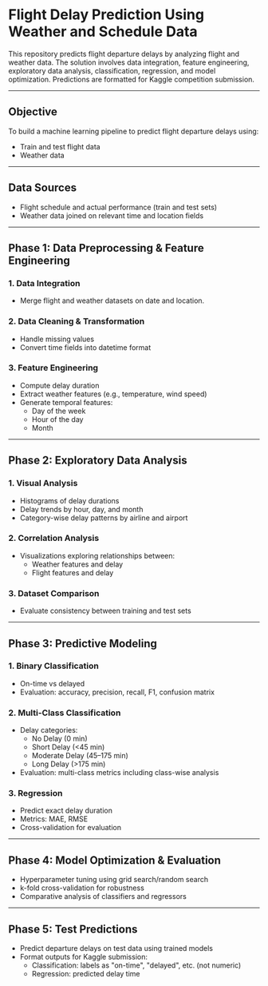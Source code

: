 # Flight Delay Prediction Using Weather and Schedule Data

This repository predicts flight departure delays by analyzing flight and weather data. The solution involves data integration, feature engineering, exploratory data analysis, classification, regression, and model optimization. Predictions are formatted for Kaggle competition submission.

---

## Objective

To build a machine learning pipeline to predict flight departure delays using:
- Train and test flight data
- Weather data

---

## Data Sources

- Flight schedule and actual performance (train and test sets)
- Weather data joined on relevant time and location fields

---

## Phase 1: Data Preprocessing & Feature Engineering

### 1. Data Integration
- Merge flight and weather datasets on date and location.

### 2. Data Cleaning & Transformation
- Handle missing values
- Convert time fields into datetime format

### 3. Feature Engineering
- Compute delay duration
- Extract weather features (e.g., temperature, wind speed)
- Generate temporal features:
  - Day of the week
  - Hour of the day
  - Month

---

## Phase 2: Exploratory Data Analysis

### 1. Visual Analysis
- Histograms of delay durations
- Delay trends by hour, day, and month
- Category-wise delay patterns by airline and airport

### 2. Correlation Analysis
- Visualizations exploring relationships between:
  - Weather features and delay
  - Flight features and delay

### 3. Dataset Comparison
- Evaluate consistency between training and test sets

---

## Phase 3: Predictive Modeling

### 1. Binary Classification
- On-time vs delayed
- Evaluation: accuracy, precision, recall, F1, confusion matrix

### 2. Multi-Class Classification
- Delay categories:
  - No Delay (0 min)
  - Short Delay (<45 min)
  - Moderate Delay (45–175 min)
  - Long Delay (>175 min)
- Evaluation: multi-class metrics including class-wise analysis

### 3. Regression
- Predict exact delay duration
- Metrics: MAE, RMSE
- Cross-validation for evaluation

---

## Phase 4: Model Optimization & Evaluation

- Hyperparameter tuning using grid search/random search
- k-fold cross-validation for robustness
- Comparative analysis of classifiers and regressors

---

## Phase 5: Test Predictions

- Predict departure delays on test data using trained models
- Format outputs for Kaggle submission:
  - Classification: labels as "on-time", "delayed", etc. (not numeric)
  - Regression: predicted delay time

